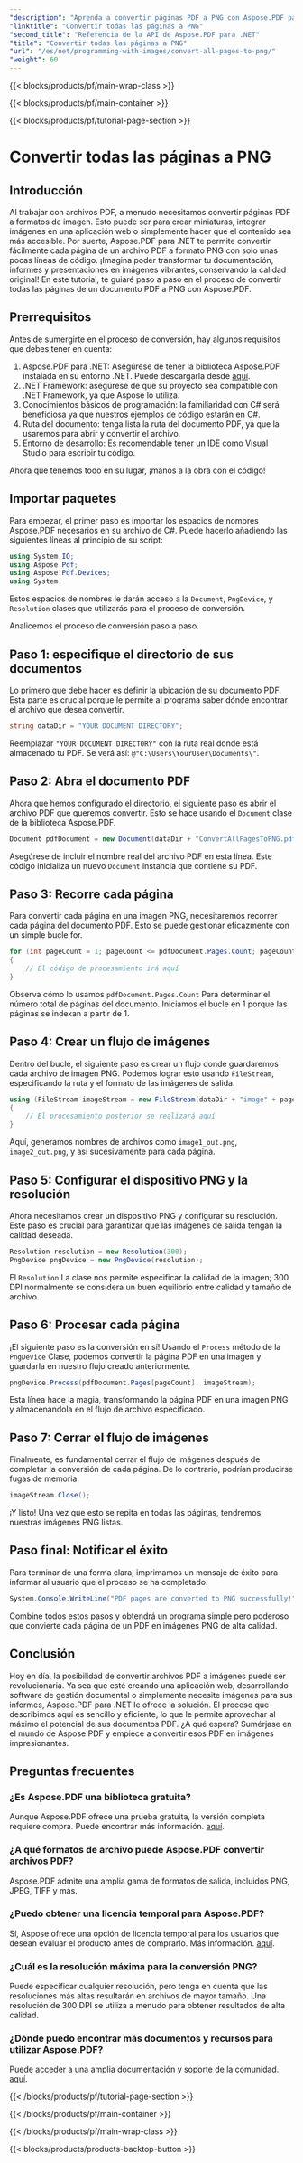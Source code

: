 ```yaml
---
"description": "Aprenda a convertir páginas PDF a PNG con Aspose.PDF para .NET con esta guía paso a paso. Ideal para desarrolladores y aficionados."
"linktitle": "Convertir todas las páginas a PNG"
"second_title": "Referencia de la API de Aspose.PDF para .NET"
"title": "Convertir todas las páginas a PNG"
"url": "/es/net/programming-with-images/convert-all-pages-to-png/"
"weight": 60
---
```


{{< blocks/products/pf/main-wrap-class >}}

{{< blocks/products/pf/main-container >}}

{{< blocks/products/pf/tutorial-page-section >}}

# Convertir todas las páginas a PNG

## Introducción

Al trabajar con archivos PDF, a menudo necesitamos convertir páginas PDF a formatos de imagen. Esto puede ser para crear miniaturas, integrar imágenes en una aplicación web o simplemente hacer que el contenido sea más accesible. Por suerte, Aspose.PDF para .NET te permite convertir fácilmente cada página de un archivo PDF a formato PNG con solo unas pocas líneas de código. ¡Imagina poder transformar tu documentación, informes y presentaciones en imágenes vibrantes, conservando la calidad original! En este tutorial, te guiaré paso a paso en el proceso de convertir todas las páginas de un documento PDF a PNG con Aspose.PDF. 

## Prerrequisitos

Antes de sumergirte en el proceso de conversión, hay algunos requisitos que debes tener en cuenta:

1. Aspose.PDF para .NET: Asegúrese de tener la biblioteca Aspose.PDF instalada en su entorno .NET. Puede descargarla desde [aquí](https://releases.aspose.com/pdf/net/).
2. .NET Framework: asegúrese de que su proyecto sea compatible con .NET Framework, ya que Aspose lo utiliza.
3. Conocimientos básicos de programación: la familiaridad con C# será beneficiosa ya que nuestros ejemplos de código estarán en C#.
4. Ruta del documento: tenga lista la ruta del documento PDF, ya que la usaremos para abrir y convertir el archivo.
5. Entorno de desarrollo: Es recomendable tener un IDE como Visual Studio para escribir tu código. 

Ahora que tenemos todo en su lugar, ¡manos a la obra con el código!

## Importar paquetes

Para empezar, el primer paso es importar los espacios de nombres Aspose.PDF necesarios en su archivo de C#. Puede hacerlo añadiendo las siguientes líneas al principio de su script:

```csharp
using System.IO;
using Aspose.Pdf;
using Aspose.Pdf.Devices;
using System;
```

Estos espacios de nombres le darán acceso a la `Document`, `PngDevice`, y `Resolution` clases que utilizarás para el proceso de conversión.

Analicemos el proceso de conversión paso a paso.

## Paso 1: especifique el directorio de sus documentos

Lo primero que debe hacer es definir la ubicación de su documento PDF. Esta parte es crucial porque le permite al programa saber dónde encontrar el archivo que desea convertir.

```csharp
string dataDir = "YOUR DOCUMENT DIRECTORY";
```

Reemplazar `"YOUR DOCUMENT DIRECTORY"` con la ruta real donde está almacenado tu PDF. Se verá así: `@"C:\Users\YourUser\Documents\"`.

## Paso 2: Abra el documento PDF

Ahora que hemos configurado el directorio, el siguiente paso es abrir el archivo PDF que queremos convertir. Esto se hace usando el `Document` clase de la biblioteca Aspose.PDF.

```csharp
Document pdfDocument = new Document(dataDir + "ConvertAllPagesToPNG.pdf");
```

Asegúrese de incluir el nombre real del archivo PDF en esta línea. Este código inicializa un nuevo `Document` instancia que contiene su PDF.

## Paso 3: Recorre cada página

Para convertir cada página en una imagen PNG, necesitaremos recorrer cada página del documento PDF. Esto se puede gestionar eficazmente con un simple bucle for.

```csharp
for (int pageCount = 1; pageCount <= pdfDocument.Pages.Count; pageCount++)
{
    // El código de procesamiento irá aquí
}
```

Observa cómo lo usamos `pdfDocument.Pages.Count` Para determinar el número total de páginas del documento. Iniciamos el bucle en 1 porque las páginas se indexan a partir de 1.

## Paso 4: Crear un flujo de imágenes

Dentro del bucle, el siguiente paso es crear un flujo donde guardaremos cada archivo de imagen PNG. Podemos lograr esto usando `FileStream`, especificando la ruta y el formato de las imágenes de salida.

```csharp
using (FileStream imageStream = new FileStream(dataDir + "image" + pageCount + "_out.png", FileMode.Create))
{
    // El procesamiento posterior se realizará aquí
}
```

Aquí, generamos nombres de archivos como `image1_out.png`, `image2_out.png`, y así sucesivamente para cada página.

## Paso 5: Configurar el dispositivo PNG y la resolución

Ahora necesitamos crear un dispositivo PNG y configurar su resolución. Este paso es crucial para garantizar que las imágenes de salida tengan la calidad deseada.

```csharp
Resolution resolution = new Resolution(300);
PngDevice pngDevice = new PngDevice(resolution);
```

El `Resolution` La clase nos permite especificar la calidad de la imagen; 300 DPI normalmente se considera un buen equilibrio entre calidad y tamaño de archivo.

## Paso 6: Procesar cada página

¡El siguiente paso es la conversión en sí! Usando el `Process` método de la `PngDevice` Clase, podemos convertir la página PDF en una imagen y guardarla en nuestro flujo creado anteriormente.

```csharp
pngDevice.Process(pdfDocument.Pages[pageCount], imageStream);
```

Esta línea hace la magia, transformando la página PDF en una imagen PNG y almacenándola en el flujo de archivo especificado.

## Paso 7: Cerrar el flujo de imágenes

Finalmente, es fundamental cerrar el flujo de imágenes después de completar la conversión de cada página. De lo contrario, podrían producirse fugas de memoria.

```csharp
imageStream.Close();
```

¡Y listo! Una vez que esto se repita en todas las páginas, tendremos nuestras imágenes PNG listas.

## Paso final: Notificar el éxito

Para terminar de una forma clara, imprimamos un mensaje de éxito para informar al usuario que el proceso se ha completado.

```csharp
System.Console.WriteLine("PDF pages are converted to PNG successfully!");
```

Combine todos estos pasos y obtendrá un programa simple pero poderoso que convierte cada página de un PDF en imágenes PNG de alta calidad.

## Conclusión

Hoy en día, la posibilidad de convertir archivos PDF a imágenes puede ser revolucionaria. Ya sea que esté creando una aplicación web, desarrollando software de gestión documental o simplemente necesite imágenes para sus informes, Aspose.PDF para .NET le ofrece la solución. El proceso que describimos aquí es sencillo y eficiente, lo que le permite aprovechar al máximo el potencial de sus documentos PDF. ¿A qué espera? Sumérjase en el mundo de Aspose.PDF y empiece a convertir esos PDF en imágenes impresionantes.

## Preguntas frecuentes

### ¿Es Aspose.PDF una biblioteca gratuita?
Aunque Aspose.PDF ofrece una prueba gratuita, la versión completa requiere compra. Puede encontrar más información. [aquí](https://purchase.aspose.com/buy).

### ¿A qué formatos de archivo puede Aspose.PDF convertir archivos PDF?
Aspose.PDF admite una amplia gama de formatos de salida, incluidos PNG, JPEG, TIFF y más.

### ¿Puedo obtener una licencia temporal para Aspose.PDF?
Sí, Aspose ofrece una opción de licencia temporal para los usuarios que desean evaluar el producto antes de comprarlo. Más información. [aquí](https://purchase.aspose.com/temporary-license/).

### ¿Cuál es la resolución máxima para la conversión PNG?
Puede especificar cualquier resolución, pero tenga en cuenta que las resoluciones más altas resultarán en archivos de mayor tamaño. Una resolución de 300 DPI se utiliza a menudo para obtener resultados de alta calidad.

### ¿Dónde puedo encontrar más documentos y recursos para utilizar Aspose.PDF?
Puede acceder a una amplia documentación y soporte de la comunidad. [aquí](https://reference.aspose.com/pdf/net/).

{{< /blocks/products/pf/tutorial-page-section >}}

{{< /blocks/products/pf/main-container >}}

{{< /blocks/products/pf/main-wrap-class >}}

{{< blocks/products/products-backtop-button >}}